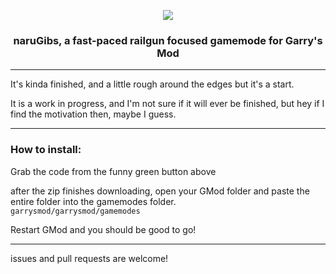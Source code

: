 <p align="center"><img src="https://i.imgur.com/8euggdF.png"></p>
<h3 align="center">naruGibs, a fast-paced railgun focused gamemode for Garry's Mod</h3>
<hr />
<p>It's kinda finished, and a little rough around the edges but it's a start.</p>
<p>It is a work in progress, and I'm not sure if it will ever be finished, but hey if I find the motivation then, maybe I guess.</p>
<hr />
<h3>How to install:</h3>
<p>Grab the code from the funny green button above</p>
<p>after the zip finishes downloading, open your GMod folder and paste the entire folder into the gamemodes folder.<br><code>garrysmod/garrysmod/gamemodes</code></p>
<p>Restart GMod and you should be good to go!</p>
<hr />
<p>issues and pull requests are welcome!</p>